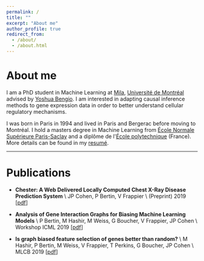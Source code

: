 ```yaml
---
permalink: /
title: ""
excerpt: "About me"
author_profile: true
redirect_from:
  - /about/
  - /about.html
---
```

# About me

I am a PhD student in Machine Learning at [Mila](https://mila.quebec/), [Université de Montréal](https://www.umontreal.ca/) advised by [Yoshua Bengio](https://mila.quebec/en/yoshua-bengio/). I am interested in adapting causal inference methods to gene expression data in order to better understand cellular regulatory mechanisms.

I was born in Paris in 1994 and lived in Paris and Bergerac before moving to Montréal. I hold a masters degree in Machine Learning from [École Normale Supérieure Paris-Saclay](https://ens-paris-saclay.fr/en) and a diplôme de l'[École polytechnique](https://www.polytechnique.edu/) (France). More details can be found in my [resumé](https://Bertinus.github.io/files/Resume.pdf).

___
# Publications

- **Chester: A Web Delivered Locally Computed Chest X-Ray Disease Prediction System** \\
JP Cohen, P Bertin, V Frappier \\
(Preprint) 2019 [[pdf](https://arxiv.org/pdf/1901.11210.pdf)]

- **Analysis of Gene Interaction Graphs for Biasing Machine Learning Models** \\
P Bertin, M Hashir, M Weiss, G Boucher, V Frappier, JP Cohen \\
Workshop ICML 2019 [[pdf](https://arxiv.org/pdf/1905.02295.pdf)]

- **Is graph biased feature selection of genes better than random?** \\
M Hashir, P Bertin, M Weiss, V Frappier, T Perkins, G Boucher, JP Cohen \\
MLCB 2019 [[pdf](https://arxiv.org/pdf/1910.09600.pdf)]
